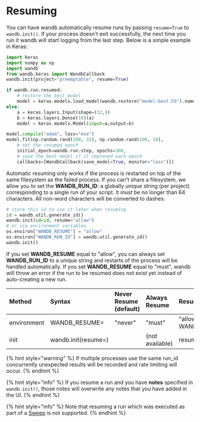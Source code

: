 # Resuming

You can have wandb automatically resume runs by passing `resume=True` to `wandb.init()`. If your process doesn't exit successfully, the next time you run it wandb will start logging from the last step. Below is a simple example in Keras:

```python
import keras
import numpy as np
import wandb
from wandb.keras import WandbCallback
wandb.init(project="preemptable", resume=True)

if wandb.run.resumed:
    # restore the best model
    model = keras.models.load_model(wandb.restore("model-best.h5").name)
else:
    a = keras.layers.Input(shape=(32,))
    b = keras.layers.Dense(10)(a)
    model = keras.models.Model(input=a,output=b)

model.compile("adam", loss="mse")
model.fit(np.random.rand(100, 32), np.random.rand(100, 10),
    # set the resumed epoch
    initial_epoch=wandb.run.step, epochs=300,
    # save the best model if it improved each epoch
    callbacks=[WandbCallback(save_model=True, monitor="loss")])
```

Automatic resuming only works if the process is restarted on top of the same filesystem as the failed process. If you can't share a filesystem, we allow you to set the **WANDB\_RUN\_ID**: a globally unique string \(per project\) corresponding to a single run of your script. It must be no longer than 64 characters. All non-word characters will be converted to dashes.

```python
# store this id to use it later when resuming
id = wandb.util.generate_id()
wandb.init(id=id, resume="allow")
# or via environment variables
os.environ["WANDB_RESUME"] = "allow"
os.environ["WANDB_RUN_ID"] = wandb.util.generate_id()
wandb.init()
```

If you set **WANDB\_RESUME** equal to "allow", you can always set **WANDB\_RUN\_ID** to a unique string and restarts of the process will be handled automatically. If you set **WANDB\_RESUME** equal to "must", wandb will throw an error if the run to be resumed does not exist yet instead of auto-creating a new run.

| Method | Syntax | Never Resume \(default\) | Always Resume | Resume specifying run id | Resume from same directory |
| :--- | :--- | :--- | :--- | :--- | :--- |
| environment | WANDB\_RESUME= | "never" | "must" | "allow" \(Requires WANDB\_RUN\_ID=RUN\_ID\) | \(not available\) |
| init | wandb.init\(resume=\) |  | \(not available\) | resume=RUN\_ID | resume=True |

{% hint style="warning" %}
If multiple processes use the same run\_id concurrently unexpected results will be recorded and rate limiting will occur.
{% endhint %}

{% hint style="info" %}
If you resume a run and you have **notes** specified in `wandb.init()`, those notes will overwrite any notes that you have added in the UI.
{% endhint %}

{% hint style="info" %}
Note that resuming a run which was executed as part of a [Sweep](../sweeps/) is not supported.
{% endhint %}

